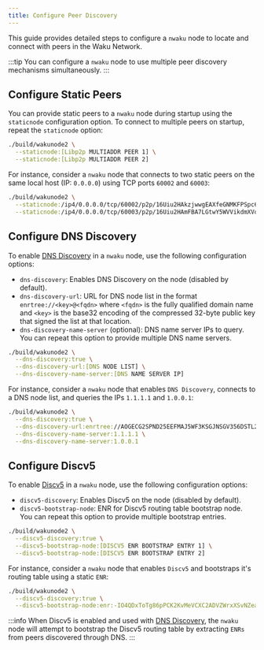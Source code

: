 ```yaml
---
title: Configure Peer Discovery
---
```


This guide provides detailed steps to configure a `nwaku` node to locate and connect with peers in the Waku Network.

:::tip
You can configure a `nwaku` node to use multiple peer discovery mechanisms simultaneously.
:::

## Configure Static Peers

You can provide static peers to a `nwaku` node during startup using the `staticnode` configuration option. To connect to multiple peers on startup, repeat the `staticnode` option:

```bash
./build/wakunode2 \
  --staticnode:[Libp2p MULTIADDR PEER 1] \
  --staticnode:[Libp2p MULTIADDR PEER 2]
```

For instance, consider a `nwaku` node that connects to two static peers on the same local host (IP: `0.0.0.0`) using TCP ports `60002` and `60003`:

```bash
./build/wakunode2 \
  --staticnode:/ip4/0.0.0.0/tcp/60002/p2p/16Uiu2HAkzjwwgEAXfeGNMKFPSpc6vGBRqCdTLG5q3Gmk2v4pQw7H \
  --staticnode:/ip4/0.0.0.0/tcp/60003/p2p/16Uiu2HAmFBA7LGtwY5WVVikdmXVo3cKLqkmvVtuDu63fe8safeQJ
```

## Configure DNS Discovery

To enable [DNS Discovery](/overview/concepts/dns-discovery) in a `nwaku` node, use the following configuration options:

- `dns-discovery`: Enables DNS Discovery on the node (disabled by default).
- `dns-discovery-url`: URL for DNS node list in the format `enrtree://<key>@<fqdn>` where `<fqdn>` is the fully qualified domain name and `<key>` is the base32 encoding of the compressed 32-byte public key that signed the list at that location.
- `dns-discovery-name-server` (optional): DNS name server IPs to query. You can repeat this option to provide multiple DNS name servers.

```bash
./build/wakunode2 \
  --dns-discovery:true \
  --dns-discovery-url:[DNS NODE LIST] \
  --dns-discovery-name-server:[DNS NAME SERVER IP]
```

For instance, consider a `nwaku` node that enables `DNS Discovery`, connects to a DNS node list, and queries the IPs `1.1.1.1` and `1.0.0.1`:

```bash
./build/wakunode2 \
  --dns-discovery:true \
  --dns-discovery-url:enrtree://AOGECG2SPND25EEFMAJ5WF3KSGJNSGV356DSTL2YVLLZWIV6SAYBM@test.waku.nodes.status.im \
  --dns-discovery-name-server:1.1.1.1 \
  --dns-discovery-name-server:1.0.0.1
```

## Configure Discv5

To enable [Discv5](/overview/concepts/discv5) in a `nwaku` node, use the following configuration options:

- `discv5-discovery`: Enables Discv5 on the node (disabled by default).
- `discv5-bootstrap-node`: ENR for Discv5 routing table bootstrap node. You can repeat this option to provide multiple bootstrap entries.

```bash
./build/wakunode2 \
  --discv5-discovery:true \
  --discv5-bootstrap-node:[DISCV5 ENR BOOTSTRAP ENTRY 1] \
  --discv5-bootstrap-node:[DISCV5 ENR BOOTSTRAP ENTRY 2]
```

For instance, consider a `nwaku` node that enables `Discv5` and bootstraps it's routing table using a static `ENR`:

```bash
./build/wakunode2 \
  --discv5-discovery:true \
  --discv5-bootstrap-node:enr:-IO4QDxToTg86pPCK2KvMeVCXC2ADVZWrxXSvNZeaoa0JhShbM5qed69RQz1s1mWEEqJ3aoklo_7EU9iIBcPMVeKlCQBgmlkgnY0iXNlY3AyNTZrMaEDdBHK1Gx6y_zv5DVw5Qb3DtSOMmVHTZO1WSORrF2loL2DdWRwgiMohXdha3UyAw
```

:::info
When Discv5 is enabled and used with [DNS Discovery](#configure-dns-discovery), the `nwaku` node will attempt to bootstrap the Discv5 routing table by extracting `ENRs` from peers discovered through DNS.
:::